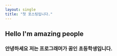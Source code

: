 ```yaml
---
layout: single
title: "첫 포스팅입니다."
---
```


## Hello I'm amazing people
### 안녕하세요 저는 프로그래머가 꿈인 초등학생입니다.
